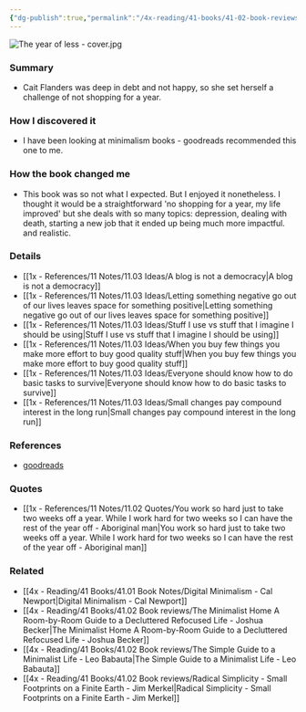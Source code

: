 ```yaml
---
{"dg-publish":true,"permalink":"/4x-reading/41-books/41-02-book-reviews/the-year-of-less-cait-flanders/","title":"The Year of Less - Cait Flanders","created":"2024-08-09T13:02:26.353+03:00","updated":"2024-08-09T22:57:25.458+03:00"}
---
```


![The year of less - cover.jpg](/img/user/4x%20-%20Reading/41%20Books/41.03%20Cover%20images/The%20year%20of%20less%20-%20cover.jpg)


### Summary
- Cait Flanders was deep in debt and not happy, so she set herself a challenge of not shopping for a year.

### How I discovered it
- I have been looking at minimalism books - goodreads recommended this one to me.

### How the book changed me
- This book was so not what I expected. But I enjoyed it nonetheless. I thought it would be a straightforward 'no shopping for a year, my life improved' but she deals with so many topics: depression, dealing with death, starting a new job that it ended up being much more impactful. and realistic.

### Details
- [[1x - References/11 Notes/11.03 Ideas/A blog is not a democracy\|A blog is not a democracy]]
- [[1x - References/11 Notes/11.03 Ideas/Letting something negative go out of our lives leaves space for something positive\|Letting something negative go out of our lives leaves space for something positive]]
- [[1x - References/11 Notes/11.03 Ideas/Stuff I use vs stuff that I imagine I should be using\|Stuff I use vs stuff that I imagine I should be using]]
- [[1x - References/11 Notes/11.03 Ideas/When you buy few things you make more effort to buy good quality stuff\|When you buy few things you make more effort to buy good quality stuff]]
- [[1x - References/11 Notes/11.03 Ideas/Everyone should know how to do basic tasks to survive\|Everyone should know how to do basic tasks to survive]]
- [[1x - References/11 Notes/11.03 Ideas/Small changes pay compound interest in the long run\|Small changes pay compound interest in the long run]]

### References
- [goodreads](https://www.goodreads.com/book/show/35488858-the-year-of-less?ac=1&from_search=true&qid=VX6QSacwiC&rank=1)

### Quotes
- [[1x - References/11 Notes/11.02 Quotes/You work so hard just to take two weeks off a year. While I work hard for two weeks so I can have the rest of the year off - Aboriginal man\|You work so hard just to take two weeks off a year. While I work hard for two weeks so I can have the rest of the year off - Aboriginal man]]

### Related
- [[4x - Reading/41 Books/41.01 Book Notes/Digital Minimalism - Cal Newport\|Digital Minimalism - Cal Newport]]
- [[4x - Reading/41 Books/41.02 Book reviews/The Minimalist Home A Room-by-Room Guide to a Decluttered Refocused Life - Joshua Becker\|The Minimalist Home A Room-by-Room Guide to a Decluttered Refocused Life - Joshua Becker]]
- [[4x - Reading/41 Books/41.02 Book reviews/The Simple Guide to a Minimalist Life - Leo Babauta\|The Simple Guide to a Minimalist Life - Leo Babauta]]
- [[4x - Reading/41 Books/41.02 Book reviews/Radical Simplicity - Small Footprints on a Finite Earth - Jim Merkel\|Radical Simplicity - Small Footprints on a Finite Earth - Jim Merkel]]
